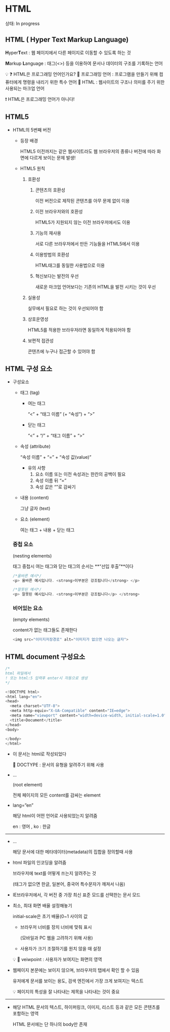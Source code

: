 # HTML

상태: In progress

## HTML ( **H**yper Text Markup Language)

**H**yper**T**ext : 웹 페이지에서 다른 페이지로 이동할 수 있도록 하는 것

**M**arkup **L**anguage : 태그(<>) 등을 이용하여 문서나 데이터의 구조를 기록하는 언어

<aside>
💡 ❓ HTML은 프로그래밍 언어인가요?
     📖 프로그래밍 언어 : 프로그램을 만들기 위해 컴퓨터에게 명령을 내리기 위한 특수 언어
     📖 HTML : 웹사이트의 구조나 의미를 주기 위한 사용되는 마크업 언어

❗ HTML은 프로그래밍 언어가 아니다!

</aside>

## HTML5

- HTML의 5번째 버전
    - 등장 배경
        
        HTML5 이전까지는 같은 웹사이트라도 웹 브라우저의 종류나 버전에 따라 화면에 다르게 보이는 문제 발생!
        
    - HTML5 원칙
        1. 호환성
            1. 콘텐츠의 호환성
                
                이전 버전으로 제작된 콘텐츠를 아무 문제 없이 이용
                
            2. 이전 브라우저와의 호환성
                
                HTML5가 지원되지 않는 이전 브라우저에서도 이용
                
            3. 기능의 재사용
                
                서로 다른 브라우저에서 만든 기능들을 HTML5에서 이용
                
            4. 이용방법의 호환성
                
                HTML태그를 동일한 사용법으로 이용
                
            5. 혁신보다는 발전의 우선
                
                새로운 마크업 언어보다는 기존의 HTML을 발전 시키는 것이 우선
                
        2. 실용성
            
            실무에서 필요로 하는  것이 우선되어야 함
            
        3. 상호운영성
            
            HTML5를 적용한 브라우저라면 동일하게 적용되어야 함
            
        4. 보편적 접관성
            
            콘텐츠에 누구나 접근할 수 있어야 함
            

## HTML 구성 요소

- 구성요소
    - 태그 (tag)
        - 여는 태그
            
            “<” + “태그 이름” (+ “속성”) + “>”
            
        - 닫는 태그
            
            “<” + “/” + “태그 이름” + “>”
            
    - 속성 (attribute)
        
        “속성 이름” + “=” + “속성 값(value)”
        
        - 유의 사항
            1. 요소 이름 또는 이전 속성과는 한칸의 공백이 필요
            2. 속성 이름 뒤 “=”
            3. 속성 값은 “”로 감싸기
    - 내용 (content)
        
        그냥 글자 (text)
        
    - 요소 (element)
        
        여는 태그 + 내용 + 닫는 태그
        
    
    ### 중첩 요소
    
    (nesting elements)
    
    태그 중첩시 여는 태그와 닫는 태그의 순서는 **“선입 후출”**이다
    
    ```c
    /*올바른 예시*/
    <p> 올바른 예시입니다. <strong>이부분은 강조됩니다</strong> </p>
    
    /*잘못된 예시*/
    <p> 잘못된 예시입니다. <strong>이부분은 강조됩니다</p> </strong> 
    ```
    
    ### 비어있는 요소
    
    (empty elements)
    
    content가 없는 태그들도 존재한다
    
    ```c
    <img src="이미지저장경로" alt="이미지가 없으면 나오는 글자">
    ```
    

## HTML document 구성요소

```c
/*
html 파일에서
! 또는 html:5 입력후 enter시 자동으로 생성
*/

<!DOCTYPE html>
<html lang="en">
<head>
  <meta charset="UTF-8">
  <meta http-equiv="X-UA-Compatible" content="IE=edge">
  <meta name="viewport" content="width=device-width, initial-scale=1.0">
  <title>Document</title>
</head>
<body>
  
</body>
</html>
```

- <!DOCTYPE html>
    
    이 문서는 html로 작성되었다
    
    📖 DOCTYPE : 문서의 유형을 알려주기 위해 사용
    
- <html>…</html>
    
    (root element)
    
    전체 페이지의 모든 content를 감싸는 element
    
- lang=”en”
    
    해당 html이 어떤 언어로 사용되었는지 알려줌
    
    en : 영어 , ko : 한글
    

---

- <head>…</head>
    
    해당 문서에 대한 메타데이터(metadata)의 집합을 정의할때 사용
    
- <meta charset="UTF-8">
    
    html 파일의 인코딩을 알려줌
    
    브라우저에 text를 어떻게 쓰는지 알려주는 것
    
    (태그가 없으면 한글, 일본어, 중국어 특수문자가 깨져서 나옴)
    
- <meta http-equiv="X-UA-Compatible" content="IE=edge">
    
    IE브라우저에서, 각 버전 중 가장 최신 표준 모드를 선택한는 문서 모드
    
- <meta name="viewport" content="width=device-width, initial-scale=1.0">
    
    최소, 최대 화면 배율 설정해놓기
    
    initial-scale은 초기 배율(0~1 사이의 값
    
    - <meta name="viewport" content="width=device-width">
        
        브라우저 너비를 장치 너비에 맞춰 표시
        
        (모바일과 PC 웹을 고려하기 위해 사용)
        
    - <meta name="viewport" content="user-scalable=no, width=device-width">
        
        사용자가 크기 조절하기를 원치 않을 때 설정
        
    
    <aside>
    💡 📖 veiwpoint : 사용자가  보여지는 화면의 영역
    
    </aside>
    
- <title>Document</title>
    
    웹페이지 본문에는 보이지 않으며, 브라우저의 탭에서 확인 할 수 있음
    
    유저에게 문서를 보이는 용도, 검색 엔진에서 가장 크게 보여지는 텍스트
    
    <aside>
    💡 페이지의 특성을 잘 나타내는 제목을 나타내는 것이 중요
    
    </aside>
    

---

- <body></body>
    
    해당 HTML 문서의 텍스트, 하이퍼링크, 이미지, 리스트 등과 같은 모든 콘텐츠를 포함하는 영역
    
    HTML 문서에는 단 하나의 body만 존재